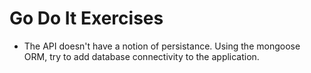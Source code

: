 # Go Do It Exercises

* The API doesn't have a notion of persistance.  Using the mongoose ORM, try to add database connectivity to the application.

